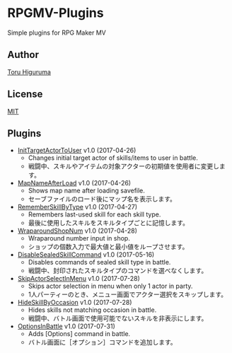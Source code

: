 # RPGMV-Plugins
Simple plugins for RPG Maker MV

## Author
[Toru Higuruma](https://github.com/neofuji)

## License
[MIT](/LICENSE)

## Plugins
- [InitTargetActorToUser](/battle/InitTargetActorToUser.js) v1.0 (2017-04-26)
  - Changes initial target actor of skills/items to user in battle.
  - 戦闘中、スキルやアイテムの対象アクターの初期値を使用者に変更します。
- [MapNameAfterLoad](/map/MapNameAfterLoad.js) v1.0 (2017-04-26)
  - Shows map name after loading savefile.
  - セーブファイルのロード後にマップ名を表示します。
- [RememberSkillByType](/system/RememberSkillByType.js) v1.0 (2017-04-27)
  - Remembers last-used skill for each skill type.
  - 最後に使用したスキルをスキルタイプごとに記憶します。
- [WraparoundShopNum](/menu/WraparoundShopNum.js) v1.0 (2017-04-28)
  - Wraparound number input in shop.
  - ショップの個数入力で最大値と最小値をループさせます。
- [DisableSealedSkillCommand](/battle/DisableSealedSkillCommand.js) v1.0 (2017-05-16)
  - Disables commands of sealed skill type in battle.
  - 戦闘中、封印されたスキルタイプのコマンドを選べなくします。
- [SkipActorSelectInMenu](/menu/SkipActorSelectInMenu.js) v1.0 (2017-07-28)
  - Skips actor selection in menu when only 1 actor in party.
  - 1人パーティーのとき、メニュー画面でアクター選択をスキップします。
- [HideSkillByOccasion](/battle/HideSkillByOccasion.js) v1.0 (2017-07-28)
  - Hides skills not matching occasion in battle.
  - 戦闘中、バトル画面で使用可能でないスキルを非表示にします。
- [OptionsInBattle](/battle/OptionsInBattle.js) v1.0 (2017-07-31)
  - Adds [Options] command in battle.
  - バトル画面に［オプション］コマンドを追加します。
